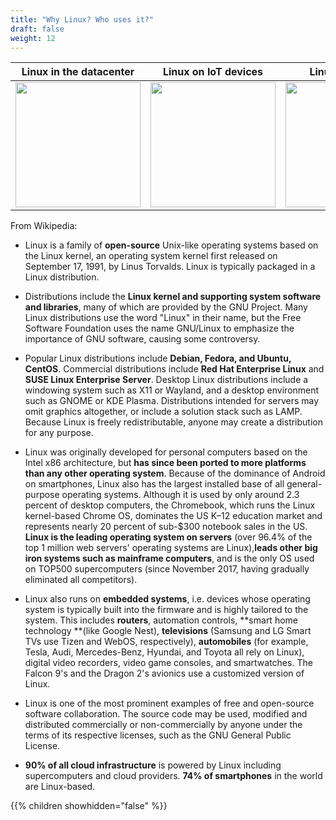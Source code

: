 ```yaml
---
title: "Why Linux? Who uses it?"
draft: false
weight: 12
---
```


Linux in the datacenter | Linux on IoT devices | Linux on planes | Linux on phones
--- | --- | --- | ---
<img src='/images/linux_datacenter.jpg' width='200px'> | <img src='/images/linux_iot.png' width='200px'> | <img src='/images/linux_inflight.jpg' width='200px'> | <img src='/images/linux_on_android.png' width='200px'> | 

From Wikipedia:
* Linux is a family of **open-source** Unix-like operating systems based on the Linux kernel, an operating system 
kernel first released on September 17, 1991, by Linus Torvalds. Linux is typically packaged in a Linux distribution.

* Distributions include the **Linux kernel and supporting system software and libraries**, many of which 
are provided by the GNU Project. Many Linux distributions use the word "Linux" in their 
name, but the Free Software Foundation uses the name GNU/Linux to emphasize the importance 
of GNU software, causing some controversy.

* Popular Linux distributions include **Debian, Fedora, and Ubuntu, CentOS**. Commercial distributions 
include **Red Hat Enterprise Linux** and **SUSE Linux Enterprise Server**. Desktop Linux distributions 
include a windowing system such as X11 or Wayland, and a desktop environment such as 
GNOME or KDE Plasma. Distributions intended for servers may omit graphics 
altogether, or include a solution stack such as LAMP. Because Linux is 
freely redistributable, anyone may create a distribution for any purpose.

* Linux was originally developed for personal computers based on the Intel x86 architecture, but 
**has since been ported to more platforms than any other operating system**. Because of the 
dominance of Android on smartphones, Linux also has the largest installed base of all 
general-purpose operating systems. Although it is used by only around 2.3 percent of desktop computers, the Chromebook, 
which runs the Linux kernel-based Chrome OS, dominates the US K–12 education market and represents 
nearly 20 percent of sub-$300 notebook sales in the US. **Linux is the leading operating system 
on servers** (over 96.4% of the top 1 million web servers' operating systems are Linux),**leads other big 
iron systems such as mainframe computers**, and is the only OS used on TOP500 supercomputers (since November 
2017, having gradually eliminated all competitors).

* Linux also runs on **embedded systems**, i.e. devices whose operating system is typically 
built into the firmware and is highly tailored to the system. This includes **routers**, automation controls, **smart 
home technology **(like Google Nest), **televisions** (Samsung and LG Smart TVs use Tizen 
and WebOS, respectively), **automobiles** (for example, Tesla, Audi, Mercedes-Benz,
Hyundai, and Toyota all rely on Linux), digital video recorders, video game consoles, and 
smartwatches. The Falcon 9's and the Dragon 2's avionics use a customized version of Linux.

* Linux is one of the most prominent examples of free and open-source software 
collaboration. The source code may be used, modified and distributed 
commercially or non-commercially by anyone under the terms of its respective 
licenses, such as the GNU General Public License.

* **90% of all cloud infrastructure** is powered by Linux including supercomputers 
and cloud providers. **74% of smartphones** in the world are Linux-based.

{{% children showhidden="false" %}}
